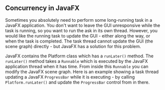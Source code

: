 ## Concurrency in JavaFX
Sometimes you absolutely need to perform some long-running task in a JavaFX application.
You don't want to leave the GUI unresponsive while the task is running, so you want to run
the ask in its own thread. However, you would like the running task to update the GUI - either
along the way, or when the task is completed. The task thread cannot update the GUI
(the scene graph) directly - but JavaFX has a solution for this problem.

JavaFX contains the Platform class which has a `runLater()` method. The `runLater()` method
takes a `Runnable` which is executed by the JavaFX application thread when it has time.
From inside this `Runnable` you can modify the JavaFX scene graph. Here is an example showing a task
thread updating a JavaFX `ProgressBar` while it is executing - by calling `Platform.runLater()`
and update the `ProgressBar` control from in there.